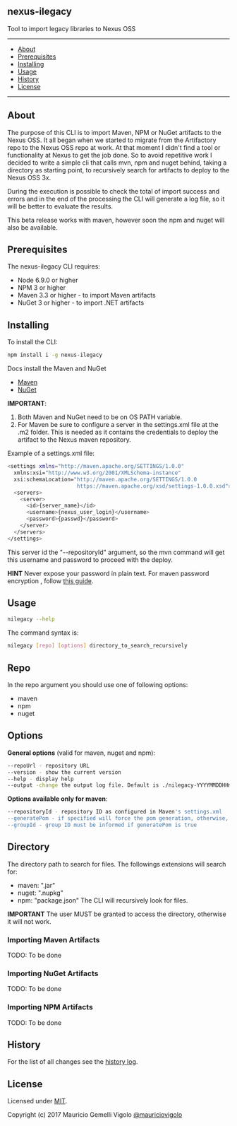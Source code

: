 ## nexus-ilegacy
Tool to import legacy libraries to Nexus OSS

---

* [About](#about)
* [Prerequisites](#prerequisites)
* [Installing](#installing)
* [Usage](#usage)
* [History](#history)
* [License](#license)

---


## About
The purpose of this CLI is to import Maven, NPM or NuGet artifacts to the Nexus OSS. It all began when we started to migrate from the Artifactory repo to the Nexus OSS repo at work. At that moment I didn't find a tool or functionality at Nexus to get the job done. So to avoid repetitive work I decided to write a simple cli that calls mvn, npm and nuget behind, taking a directory as starting point, to recursively search for artifacts to deploy to the Nexus OSS 3x.

During the execution is possible to check the total of import success and errors and in the end of the processing the CLI will generate a log file, so it will be better to evaluate the results.

This beta release works with maven, however soon the npm and nuget will also be available.



## Prerequisites
The nexus-ilegacy CLI requires:
* Node 6.9.0 or higher
* NPM 3 or higher
* Maven 3.3 or higher - to import Maven artifacts
* NuGet 3 or higher - to import .NET artifacts



## Installing

To install the CLI:
```bash
npm install i -g nexus-ilegacy
```

Docs install the Maven and NuGet
* [Maven](https://maven.apache.org/install.html)
* [NuGet](https://www.microsoft.com/net/core#linuxredhat)

**IMPORTANT**:
1. Both Maven and NuGet need to be on OS PATH variable.
2. For Maven be sure to configure a server in the settings.xml file at the .m2 folder. This is needed as it contains the credentials to deploy the artifact to the Nexus maven repository.

Example of a settings.xml file:
```bash
<settings xmlns="http://maven.apache.org/SETTINGS/1.0.0"
  xmlns:xsi="http://www.w3.org/2001/XMLSchema-instance"
  xsi:schemaLocation="http://maven.apache.org/SETTINGS/1.0.0
                      https://maven.apache.org/xsd/settings-1.0.0.xsd">
  <servers>
    <server>
      <id>{server_name}</id>
      <username>{nexus_user_login}</username>
      <password>{passwd}</password>
    </server>
  </servers>
</settings>
```

This server id the "--repositoryId" argument, so the mvn command will get this username and password to proceed with the deploy.

**HINT**
Never expose your password in plain text. For maven password encryption , follow [this guide](https://maven.apache.org/guides/mini/guide-encryption.html).



## Usage

```bash
nilegacy --help
```

The command syntax is:
```bash
nilegacy [repo] [options] directory_to_search_recursively
```

**Repo**
---

In the repo argument you should use one of following options:
* maven
* npm
* nuget


**Options**
---

**General options** (valid for maven, nuget and npm):
```bash
--repoUrl - repository URL
--version - show the current version
--help - display help
--output -change the output log file. Default is ./nilegacy-YYYYMMDDHHmmss.log
```

**Options available only for maven**:

```bash
--repositoryId - repository ID as configured in Maven's settings.xml
--generatePom - if specified will force the pom generation, otherwise, will use the same name of the jar file for the pom
--groupId - group ID must be informed if generatePom is true
```


**Directory**
---
The directory path to search for files. The followings extensions will search for:
* maven: ".jar"
* nuget: ".nupkg"
* npm: "package.json"
The CLI will recursively look for files.

**IMPORTANT** The user MUST be granted to access the directory, otherwise it will not work.


### Importing Maven Artifacts
TODO: To be done


### Importing NuGet Artifacts
TODO: To be done


### Importing NPM Artifacts
TODO: To be done



## History
For the list of all changes see the [history log](CHANGELOG.md).



## License

Licensed under [MIT](LICENSE.md).

Copyright (c) 2017 Mauricio Gemelli Vigolo [@mauriciovigolo](https://twitter.com/mauriciovigolo)